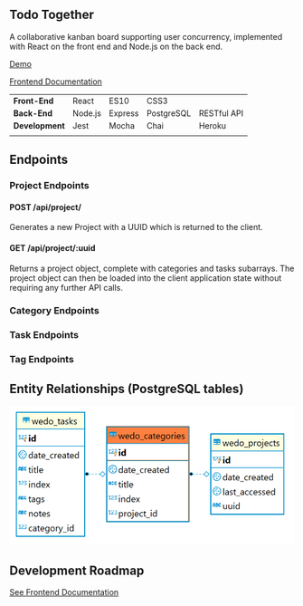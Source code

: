 ## Todo Together

A collaborative kanban board supporting user concurrency, implemented with React on the front end and Node.js on the back end.

[Demo](https://we-do.pmnord.now.sh/)

[Frontend Documentation](https://github.com/pmnord/todo-management-react-capstone-client)

| | | | | |
|-|-|-|-|-|
|**Front-End**|React|ES10|CSS3||
|**Back-End**|Node.js|Express|PostgreSQL|RESTful API|
|**Development**|Jest|Mocha|Chai|Heroku|Zeit|
| | | | | |

## Endpoints

### Project Endpoints

#### POST /api/project/
Generates a new Project with a UUID which is returned to the client.

#### GET /api/project/:uuid
Returns a project object, complete with categories and tasks subarrays. The project object can then be loaded into the client application state without requiring any further API calls.

### Category Endpoints

### Task Endpoints

### Tag Endpoints

## Entity Relationships (PostgreSQL tables)

![Entity Relationship Diagram](./resources/wedo_erd.png)

## Development Roadmap

[See Frontend Documentation](https://github.com/pmnord/todo-management-react-capstone-client#user-content-developer-roadmap)